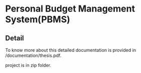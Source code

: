 # Personal Budget Management System(PBMS)

## Detail
To know more about this detailed documentation is provided in  /documentation/thesis.pdf.

project is in zip folder.
